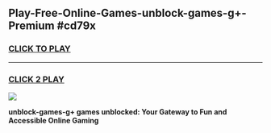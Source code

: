 
## Play-Free-Online-Games-unblock-games-g+-Premium #cd79x
<h3>
<a href="https://premium.freeplayer.one?title=unblock-games-g+&ref=8M">CLICK TO PLAY</a></h3>
<hr>

<h3>
<a href="https://premium.freeplayer.one?title=unblock-games-g+&ref=8M">CLICK 2 PLAY</a>
  
</h3>

<a href="https://premium.freeplayer.one?title=unblock-games-g+&ref=8M"><img src="https://clearcache.store/games.png"></a>


**unblock-games-g+ games unblocked: Your Gateway to Fun and Accessible Online Gaming**
